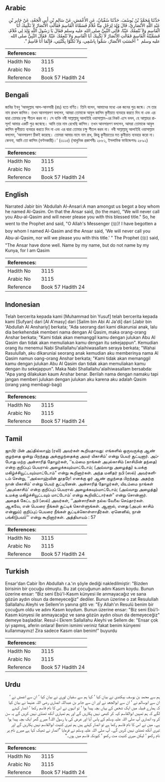 ## Arabic


<div dir="rtl" lang="ar" style={{fontSize:'larger',backgroundColor:'#f8f9fa',padding:20}}>
حَدَّثَنَا مُحَمَّدُ بْنُ يُوسُفَ، حَدَّثَنَا سُفْيَانُ، عَنِ الأَعْمَشِ، عَنْ سَالِمِ بْنِ أَبِي الْجَعْدِ، عَنْ جَابِرِ بْنِ عَبْدِ اللَّهِ الأَنْصَارِيِّ، قَالَ وُلِدَ لِرَجُلٍ مِنَّا غُلاَمٌ فَسَمَّاهُ الْقَاسِمَ فَقَالَتِ الأَنْصَارُ لاَ نَكْنِيكَ أَبَا الْقَاسِمِ وَلاَ نُنْعِمُكَ عَيْنًا، فَأَتَى النَّبِيَّ صلى الله عليه وسلم فَقَالَ يَا رَسُولَ اللَّهِ وُلِدَ لِي غُلاَمٌ، فَسَمَّيْتُهُ الْقَاسِمَ فَقَالَتِ الأَنْصَارُ لاَ نَكْنِيكَ أَبَا الْقَاسِمِ وَلاَ نُنْعِمُكَ عَيْنًا‏.‏ فَقَالَ النَّبِيُّ صلى الله عليه وسلم ‏ "‏ أَحْسَنَتِ الأَنْصَارُ، سَمُّوا بِاسْمِي، وَلاَ تَكَنَّوْا بِكُنْيَتِي، فَإِنَّمَا أَنَا قَاسِمٌ ‏"‏‏.‏
</div>
<div style={{backgroundColor:'#f8f9fa',padding:20, marginBottom: 10}}><table> <thead> <tr> <th>References:</th> <th></th> </tr> </thead> <tbody><tr><td>Hadith No</td><td>3115</td></tr><tr><td>Arabic No</td><td>3115</td></tr><tr><td>Reference</td><td>Book 57 Hadith 24</td></tr></tbody></table></div>

## Bengali


<div dir="ltr" lang="bn" style={{fontSize:'larger',backgroundColor:'#f8f9fa',padding:20}}>
জাবির ইবনু ‘আবদুল্লাহ আল-আনসারী (রাঃ) হতে বর্ণিত। তিনি বলেন, আমাদের মধ্যে এক জনের পুত্র জন্মে। সে তার নাম রাখল কাসিম। তখন আনসারগণ বললেন, আমরা তোমাকে আবুল কাসিম কুনীয়াত ব্যবহার করতে দিব না এবং এর দ্বারা তোমার চক্ষু শীতল করব না। সে ব্যক্তি নবী সাল্লাল্লাহু আলাইহি ওয়াসাল্লাম-এর নিকট এসে বলল, হে আল্লাহর রাসূল! আমার একটি পুত্র জন্মেছে। আমি তার নাম রেখেছি কাসিম। তখন আনসারগণ বললেন, আমরা তোমাকে আবুল কাসিম কুনীয়াত ব্যবহার করতে দিব না এবং এর দ্বারা তোমার চক্ষু শীতল করব না। নবী সাল্লাল্লাহু আলাইহি ওয়াসাল্লাম বললেন, ‘আনসারগণ ঠিকই করেছে। তোমরা আমার নামে নাম রাখ, কিন্তু কুনীয়াতের মত কুনীয়াত ব্যবহার করো না। কেননা, আমি তো কাসিম (বণ্টনকারী)।’ (৩১১৫) (আধুনিক প্রকাশনীঃ ২৮৮১, ইসলামিক ফাউন্ডেশনঃ ২৮৯২)
</div>
<div style={{backgroundColor:'#f8f9fa',padding:20, marginBottom: 10}}><table> <thead> <tr> <th>References:</th> <th></th> </tr> </thead> <tbody><tr><td>Hadith No</td><td>3115</td></tr><tr><td>Arabic No</td><td>3115</td></tr><tr><td>Reference</td><td>Book 57 Hadith 24</td></tr></tbody></table></div>

## English


<div dir="ltr" lang="en" style={{fontSize:'larger',backgroundColor:'#f8f9fa',padding:20}}>
Narrated Jabir bin 'Abdullah Al-Ansari:A man amongst us begot a boy whom he named Al-Qasim. On that the Ansar said, (to the man), "We will never call you Abu-al-Qasim and will never please you with this blessed title." So, he went to the Prophet and said, "O Allah's Messenger (ﷺ)! I have begotten a boy whom I named Al-Qasim and the Ansar said, 'We will never call you Abu-al-Qasim, nor will we please you with this title.' " The Prophet (ﷺ) said, "The Ansar have done well. Name by my name, but do not name by my Kunya, for I am Qasim
</div>
<div style={{backgroundColor:'#f8f9fa',padding:20, marginBottom: 10}}><table> <thead> <tr> <th>References:</th> <th></th> </tr> </thead> <tbody><tr><td>Hadith No</td><td>3115</td></tr><tr><td>Arabic No</td><td>3115</td></tr><tr><td>Reference</td><td>Book 57 Hadith 24</td></tr></tbody></table></div>

## Indonesian


<div dir="ltr" lang="id" style={{fontSize:'larger',backgroundColor:'#f8f9fa',padding:20}}>
Telah bercerita kepada kami [Muhammad bin Yusuf] telah bercerita kepada kami [Sufyan] dari [Al A'masy] dari [Salim bin Abi Al Ja'di] dari [Jabir bin 'Abdullah Al Anshariy] berkata; "Ada seorang dari kami dikaruniai anak, lalu dia berkehendak memberi nama dengan Al Qasim, maka orang-orang Anshar berkata; "Kami tidak akan memanggil kamu dengan julukan Abu Al Qasim dan tidak akan memuliakan kamu dengan itu sekejappun". Kemudian orang itu menemui Nabi Shallallahu'alaihiwasallam seraya berkata; "Wahai Rasulullah, aku dikaruniai seorang anak kemudian aku memberinya nama Al Qasim namun oang-orang Anshar berkata; "Kami tidak akan memanggil kamu dengan julukan Abu Al Qasim dan tidak akan memuliakan kamu dengan itu sekejappun". Maka Nabi Shallallahu'alaihiwasallam bersabda: "Apa yang dilakukan kaum Anshar benar. Berilah nama dengan namaku tapi jangan memberi julukan dengan julukan aku karena aku adalah Qasim (orang yang membagi-bagi)
</div>
<div style={{backgroundColor:'#f8f9fa',padding:20, marginBottom: 10}}><table> <thead> <tr> <th>References:</th> <th></th> </tr> </thead> <tbody><tr><td>Hadith No</td><td>3115</td></tr><tr><td>Arabic No</td><td>3115</td></tr><tr><td>Reference</td><td>Book 57 Hadith 24</td></tr></tbody></table></div>

## Tamil


<div dir="ltr" lang="ta" style={{fontSize:'larger',backgroundColor:'#f8f9fa',padding:20}}>
ஜாபிர் பின் அப்தில்லாஹ் (ரலி) அவர்கள் கூறியதாவது: எங்களில் ஒருவருக்கு ஆண் குழந்தை ஒன்று பிறந்தது அக்குழந்தைக்கு அவர் யிகாசிம்’ என்று பெயர் சூட்டினார். அப்போது மற்ற அன்சாரித் தோழர்கள், ‘‘உம்மை நாங்கள் அபுல்காசிம் (காசிமின் தந்தை) என்ற குறிப்புப் பெயரால் அழைக்கவும்மாட்டோம்; (அவ்வாறு அழைத்து) உமக்கு மகிழ்ச்சியூட்டவும்மாட்டோம்” என்று கூறினார்கள். அந்த மனிதர் நபி (ஸல்) அவர்களிடம் சென்று, ‘‘அல்லாஹ்வின் தூதரே! எனக்கு ஓர் ஆண் குழந்தை பிறந்தது. அதற்கு நான் யிகாசிம்’ என்று பெயர் சூட்டினேன். அன்சாரித் தோழர்கள், யிஉம்மை நாங்கள் ‘அபுல்காசிம்’ என்ற குறிப்புப் பெயரால் அழைக்கவும்மாட்டோம்; (அவ்வாறு அழைத்து) உமக்கு மகிழ்ச்சியூட்டவும் மாட்டோம்’ என்று கூறிவிட்டார்கள்” என்று சொன்னார். அதைக் கேட்ட நபி (ஸல்) அவர்கள், ‘‘அன்சாரிகள் நல்ல வேலை செய்தார்கள். ஆகவே, என் பெயரை நீங்கள் சூட்டிக் கொள்ளுங்கள். ஆனால், எனது (அபுல் காசிம் என்னும்) குறிப்புப் பெயரை நீங்கள் சூட்டிக்கொள்ளாதீர்கள். ஏனெனில், நான் பங்கிடுபவú”’ என்று கூறினார்கள். அத்தியாயம் : 57
</div>
<div style={{backgroundColor:'#f8f9fa',padding:20, marginBottom: 10}}><table> <thead> <tr> <th>References:</th> <th></th> </tr> </thead> <tbody><tr><td>Hadith No</td><td>3115</td></tr><tr><td>Arabic No</td><td>3115</td></tr><tr><td>Reference</td><td>Book 57 Hadith 24</td></tr></tbody></table></div>

## Turkish


<div dir="ltr" lang="tr" style={{fontSize:'larger',backgroundColor:'#f8f9fa',padding:20}}>
Ensar'dan Cabir İbn Abdullah r.a.'ın şöyle dediği nakledilmiştir: "Bizden birisinin bir çocuğu olmuştu. Bu zat çocuğunun adını Kasım koydu. Bunun üzerine ensar: "Biz seni Ebü'l-Kasım künyesi ile anmayacağız ve sana gözün aydın olsun da demeyeceğiz" dediler. Bunun üzerine o zat Resulullah Sallallahu Aleyhi ve Sellem'in yanına gitti ve: "Ey Allah'ın Resulü benim bir çocuğum oldu ve adını Kasım koydum. Bunun üzerine ensar: "Biz seni Ebü'l-Kasım künyesi ile anmayacağız ve sana gözün aydın olsun da demeyeceğiz" demeye başladılar. Resul-i Ekrem Sallallahu Aleyhi ve Sellem de: "Ensar çok iyi yapmış, aferin onlara! Benim ismimi veriniz fakat benim künyemi kullanmayınız! Zira sadece Kasım olan benim!" buyurdu
</div>
<div style={{backgroundColor:'#f8f9fa',padding:20, marginBottom: 10}}><table> <thead> <tr> <th>References:</th> <th></th> </tr> </thead> <tbody><tr><td>Hadith No</td><td>3115</td></tr><tr><td>Arabic No</td><td>3115</td></tr><tr><td>Reference</td><td>Book 57 Hadith 24</td></tr></tbody></table></div>

## Urdu


<div dir="rtl" lang="ur" style={{fontSize:'larger',backgroundColor:'#f8f9fa',padding:20}}>
ہم سے محمد بن یوسف بیکندی نے بیان کیا ‘ کہا ہم سے سفیان ثوری نے بیان کیا ‘ ان سے اعمش نے ‘ ان سے ابوسالم نے ‘ ان سے ابوالجعد نے اور ان سے جابر بن عبداللہ انصاری رضی اللہ عنہما نے بیان کیا کہ ہمارے قبیلہ میں ایک شخص کے یہاں بچہ پیدا ہوا ‘ تو انہوں نے اس کا نام قاسم رکھا ‘ انصار کہنے لگے کہ ہم تمہیں ابوالقاسم کہہ کر کبھی نہیں پکاریں گے اور ہم تمہاری آنکھ ٹھنڈی نہیں کریں گے یہ سن کر وہ انصاری آپ صلی اللہ علیہ وسلم کے پاس آیا اور عرض کی یا رسول اللہ! میرے گھر ایک بچہ پیدا ہوا ہے۔ میں نے اس کا نام قاسم رکھا ہے تو انصار کہتے ہیں ہم تیری کنیت ابوالقاسم نہیں پکاریں گے اور تیری آنکھ ٹھنڈی نہیں کریں گے۔ آپ صلی اللہ علیہ وسلم نے فرمایا ”انصار نے ٹھیک کہا ہے میرے نام پر نام رکھو ‘ لیکن میری کنیت مت رکھو ‘ کیونکہ قاسم میں ہوں۔“
</div>
<div style={{backgroundColor:'#f8f9fa',padding:20, marginBottom: 10}}><table> <thead> <tr> <th>References:</th> <th></th> </tr> </thead> <tbody><tr><td>Hadith No</td><td>3115</td></tr><tr><td>Arabic No</td><td>3115</td></tr><tr><td>Reference</td><td>Book 57 Hadith 24</td></tr></tbody></table></div>